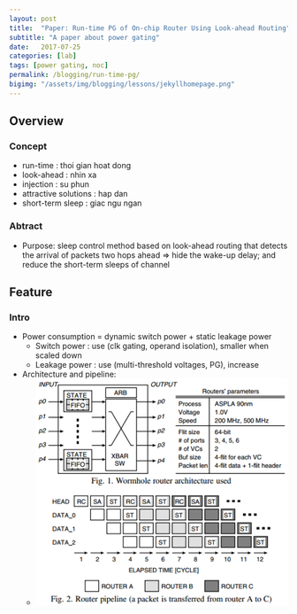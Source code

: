 ```yaml
---
layout: post
title:  "Paper: Run-time PG of On-chip Router Using Look-ahead Routing"
subtitle: "A paper about power gating"
date:   2017-07-25
categories: [lab]
tags: [power gating, noc]
permalink: /blogging/run-time-pg/
bigimg: "/assets/img/blogging/lessons/jekyllhomepage.png"
---
```


## Overview

### Concept
- run-time 		: thoi gian hoat dong
- look-ahead 	: nhin xa
- injection 	: su phun
- attractive solutions	: hap dan
- short-term sleep	: giac ngu ngan

### Abtract
- Purpose: sleep control method based on look-ahead routing that detects the
  arrival of packets two hops ahead
  	=>  hide the wake-up delay; and reduce the short-term sleeps of channel 


## Feature

### Intro
- Power consumption = dynamic switch power + static leakage power 
	+ Switch power : use (clk gating, operand isolation), smaller when scaled down
	+ Leakage power : use (multi-threshold voltages, PG), increase
- Architecture and pipeline:
	+ ![arch_pipe](imgs/look-ahead-architecture_pipeline.png)


